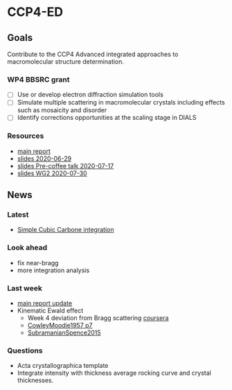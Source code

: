 # CCP4-ED


## Goals
Contribute to the CCP4 Advanced integrated approaches to macromolecular structure determination.
### WP4 BBSRC grant
- [ ] Use or develop electron diffraction simulation tools
- [ ] Simulate multiple scattering in macromolecular crystals including effects such as mosaicity and disorder
- [ ] Identify corrections opportunities at the scaling stage in DIALS
### Resources
- [main report](/documents/report/report.pdf)
- [slides 2020-06-29](/documents/2020-01-29_WP2.pdf)
- [slides Pre-coffee talk 2020-07-17](/documents/2020-07_RALFT.pdf)
- [slides WG2 2020-07-30](/documents/2020-07_WG2.pdf)

## News
### Latest
- [Simple Cubic Carbone integration](/projects/multislice/applications#simple-cubic-carbone)

### Look ahead
- fix near-bragg
- more integration analysis 

### Last week
- [main report update](/documents/report/report.pdf)
- Kinematic Ewald effect
    - Week 4 deviation from Bragg scattering [coursera](https://www.coursera.org/learn/microscopy/lecture/o920h/deviation-from-bragg-scattering)
    - [CowleyMoodie1957 p7](/articles/CowleyMoodie1957.pdf)
    - [SubramanianSpence2015](/articles/SubramanianSpence2015.pdf)

### Questions
- Acta crystallographica template
- Integrate intensity with thickness average rocking curve and crystal thicknesses.

<!-- - libraries for bloch wave or FD simulator
- compare nearBragg with multislice : where does nanobragg fit in ?  
- reasonable accuracy in the corrections
- lyzozyme protein
- smv format : convert data to smv with nearBragg  
contains intensities, viewer does linear scale mapping  
- continuous rotation integration over steps# -->
